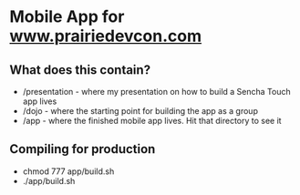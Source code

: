 # Mobile App for www.prairiedevcon.com

## What does this contain?
* /presentation - where my presentation on how to build a Sencha Touch app lives
* /dojo - where the starting point for building the app as a group
* /app - where the finished mobile app lives. Hit that directory to see it

## Compiling for production
* chmod 777 app/build.sh
* ./app/build.sh